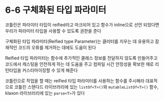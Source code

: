 # 6-6 구체화된 타입 파라미터
코틀린은 파라미터 타입이 reified라고 마크되어 있고 함수가 inline으로 선언 되었다면 우리가 파라미터 타입을 사용할 수 있도록 권한을 준다

구체화된 타입 파라미터(Reified type Parameter)는 클러터를 지우는 데 유용하고 잠재적인 코드의 오류를 제거하는 데에도 도움이 된다

Reified 타입 파라미터는 함수에 추가적인 클래스 정보를 전달하지 않도록 만들어주고
코드에서 캐스팅을 안전하게 하는 데 도움을 주고 컴파일 시간 안정성을 확보한 채로 리턴타입을 커스터마이징할 수 있게 해준다

코틀린으로 작업을 할 때는 reified 타입 파라미터를 사용하는 함수를 주시해라
대표적으로 코틀린 스탠다드 라이브러리에 있는 `listOf<T>()`와 `mutableListOf<T>()` 함수, klaxon 라이브러리에 있는 `parse<T>`가 있다